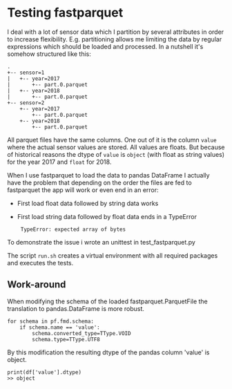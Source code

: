 # Testing fastparquet

I deal with a lot of sensor data which I partition by several attributes in order to increase flexibility.
E.g. partitioning allows me limiting the data by regular expressions which should be loaded and processed.
In a nutshell it's somehow structured like this:
        
    .
    +-- sensor=1
    |   +-- year=2017
    |       +-- part.0.parquet
    |   +-- year=2018
    |       +-- part.0.parquet   
    +-- sensor=2
        +-- year=2017
            +-- part.0.parquet
        +-- year=2018
            +-- part.0.parquet


All parquet files have the same columns. One out of it is the column `value` where the actual sensor values are stored. 
All values are floats. But because of historical reasons the dtype of `value` is `object` (with float as string values) 
for the year 2017 and `float` for 2018.   

When I use fastparquet to load the data to pandas DataFrame I actually have the problem that depending 
on the order the files are fed to fastparquet the app will work or even end in an error:
 * First load float data followed by string data works  
 * First load string data followed by float data ends in a TypeError

        TypeError: expected array of bytes
  

To demonstrate the issue i wrote an unittest in test_fastparquet.py

The script `run.sh` creates a virtual environment with all required packages and executes the tests.


## Work-around

When modifying the schema of the loaded fastparquet.ParquetFile the translation to pandas.DataFrame is more robust. 

    for schema in pf.fmd.schema:
        if schema.name == 'value':
            schema.converted_type=TType.VOID
            schema.type=TType.UTF8
            
By this modification the resulting dtype of the pandas column 'value' is object.

    print(df['value'].dtype)
    >> object


